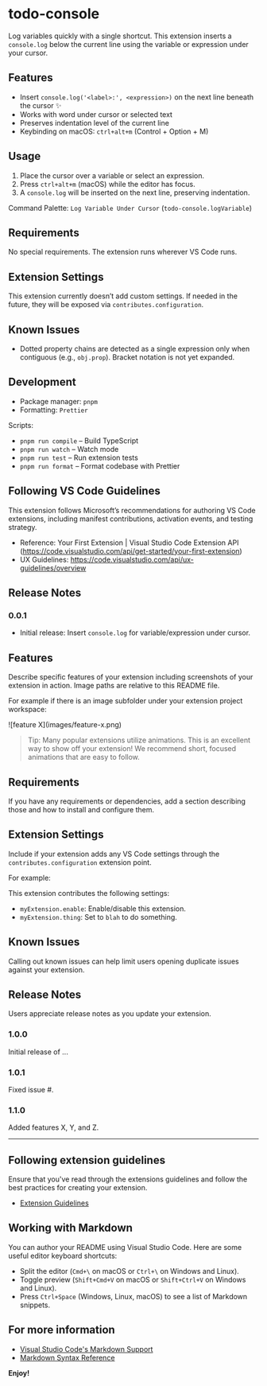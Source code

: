 # todo-console

Log variables quickly with a single shortcut. This extension inserts a `console.log` below the current line using the variable or expression under your cursor.

## Features

- Insert `console.log('<label>:', <expression>)` on the next line beneath the cursor ✨
- Works with word under cursor or selected text
- Preserves indentation level of the current line
- Keybinding on macOS: `ctrl+alt+m` (Control + Option + M)

## Usage

1. Place the cursor over a variable or select an expression.
2. Press `ctrl+alt+m` (macOS) while the editor has focus.
3. A `console.log` will be inserted on the next line, preserving indentation.

Command Palette: `Log Variable Under Cursor` (`todo-console.logVariable`)

## Requirements

No special requirements. The extension runs wherever VS Code runs.

## Extension Settings

This extension currently doesn’t add custom settings. If needed in the future, they will be exposed via `contributes.configuration`.

## Known Issues

- Dotted property chains are detected as a single expression only when contiguous (e.g., `obj.prop`). Bracket notation is not yet expanded.

## Development

- Package manager: `pnpm`
- Formatting: `Prettier`

Scripts:

- `pnpm run compile` – Build TypeScript
- `pnpm run watch` – Watch mode
- `pnpm run test` – Run extension tests
- `pnpm run format` – Format codebase with Prettier

## Following VS Code Guidelines

This extension follows Microsoft’s recommendations for authoring VS Code extensions, including manifest contributions, activation events, and testing strategy.

- Reference: Your First Extension | Visual Studio Code Extension API (https://code.visualstudio.com/api/get-started/your-first-extension)
- UX Guidelines: https://code.visualstudio.com/api/ux-guidelines/overview

## Release Notes

### 0.0.1

- Initial release: Insert `console.log` for variable/expression under cursor.

## Features

Describe specific features of your extension including screenshots of your extension in action. Image paths are relative to this README file.

For example if there is an image subfolder under your extension project workspace:

\!\[feature X\]\(images/feature-x.png\)

> Tip: Many popular extensions utilize animations. This is an excellent way to show off your extension! We recommend short, focused animations that are easy to follow.

## Requirements

If you have any requirements or dependencies, add a section describing those and how to install and configure them.

## Extension Settings

Include if your extension adds any VS Code settings through the `contributes.configuration` extension point.

For example:

This extension contributes the following settings:

- `myExtension.enable`: Enable/disable this extension.
- `myExtension.thing`: Set to `blah` to do something.

## Known Issues

Calling out known issues can help limit users opening duplicate issues against your extension.

## Release Notes

Users appreciate release notes as you update your extension.

### 1.0.0

Initial release of ...

### 1.0.1

Fixed issue #.

### 1.1.0

Added features X, Y, and Z.

---

## Following extension guidelines

Ensure that you've read through the extensions guidelines and follow the best practices for creating your extension.

- [Extension Guidelines](https://code.visualstudio.com/api/references/extension-guidelines)

## Working with Markdown

You can author your README using Visual Studio Code. Here are some useful editor keyboard shortcuts:

- Split the editor (`Cmd+\` on macOS or `Ctrl+\` on Windows and Linux).
- Toggle preview (`Shift+Cmd+V` on macOS or `Shift+Ctrl+V` on Windows and Linux).
- Press `Ctrl+Space` (Windows, Linux, macOS) to see a list of Markdown snippets.

## For more information

- [Visual Studio Code's Markdown Support](http://code.visualstudio.com/docs/languages/markdown)
- [Markdown Syntax Reference](https://help.github.com/articles/markdown-basics/)

**Enjoy!**
